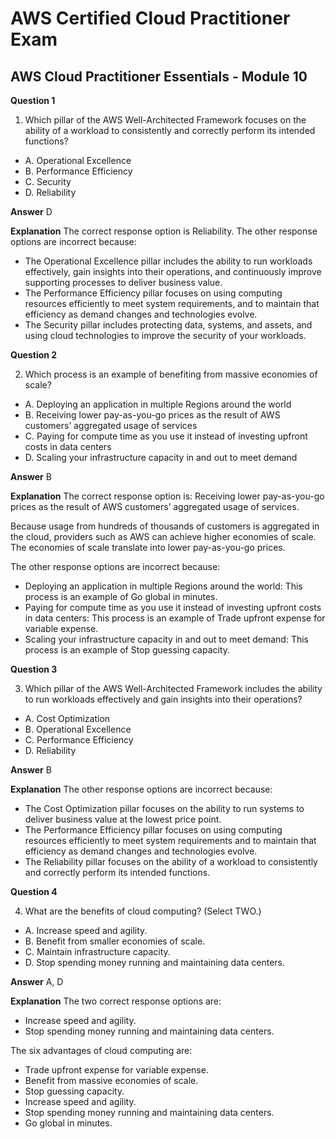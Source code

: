
# AWS Certified Cloud Practitioner Exam

## AWS Cloud Practitioner Essentials - Module 10

**Question 1**

1. Which pillar of the AWS Well-Architected Framework focuses on the ability of a workload to consistently and correctly perform its intended functions?
* A. Operational Excellence
* B. Performance Efficiency
* C. Security
* D. Reliability


**Answer**  D

**Explanation**
The correct response option is Reliability.
The other response options are incorrect because:

* The Operational Excellence pillar includes the ability to run workloads effectively, gain insights into their operations, and continuously improve supporting processes to deliver business value.
* The Performance Efficiency pillar focuses on using computing resources efficiently to meet system requirements, and to maintain that efficiency as demand changes and technologies evolve.
* The Security pillar includes protecting data, systems, and assets, and using cloud technologies to improve the security of your workloads.

**Question 2**

2. Which process is an example of benefiting from massive economies of scale?
* A. Deploying an application in multiple Regions around the world
* B. Receiving lower pay-as-you-go prices as the result of AWS customers’ aggregated usage of services
* C. Paying for compute time as you use it instead of investing upfront costs in data centers
* D. Scaling your infrastructure capacity in and out to meet demand


**Answer**  B

**Explanation**
The correct response option is: Receiving lower pay-as-you-go prices as the result of AWS customers’ aggregated usage of services.

Because usage from hundreds of thousands of customers is aggregated in the cloud, providers such as AWS can achieve higher economies of scale. The economies of scale translate into lower pay-as-you-go prices.

The other response options are incorrect because:

* Deploying an application in multiple Regions around the world: This process is an example of Go global in minutes.
* Paying for compute time as you use it instead of investing upfront costs in data centers: This process is an example of Trade upfront expense for variable expense.
* Scaling your infrastructure capacity in and out to meet demand: This process is an example of Stop guessing capacity.

**Question 3**

3. Which pillar of the AWS Well-Architected Framework includes the ability to run workloads effectively and gain insights into their operations?
* A. Cost Optimization
* B. Operational Excellence
* C. Performance Efficiency
* D. Reliability


**Answer**  B

**Explanation**
The other response options are incorrect because:

* The Cost Optimization pillar focuses on the ability to run systems to deliver business value at the lowest price point.
* The Performance Efficiency pillar focuses on using computing resources efficiently to meet system requirements and to maintain that efficiency as demand changes and technologies evolve.
* The Reliability pillar focuses on the ability of a workload to consistently and correctly perform its intended functions.

**Question 4**

4. What are the benefits of cloud computing? (Select TWO.)
* A. Increase speed and agility.
* B. Benefit from smaller economies of scale.
* C. Maintain infrastructure capacity.
* D. Stop spending money running and maintaining data centers.


**Answer**  A, D

**Explanation**
The two correct response options are:

* Increase speed and agility.
* Stop spending money running and maintaining data centers.

The six advantages of cloud computing are:

* Trade upfront expense for variable expense.
* Benefit from massive economies of scale.
* Stop guessing capacity.
* Increase speed and agility.
* Stop spending money running and maintaining data centers.
* Go global in minutes.